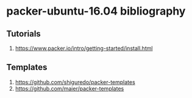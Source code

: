 # packer-ubuntu-16.04 bibliography

## Tutorials

1. https://www.packer.io/intro/getting-started/install.html

## Templates

1. https://github.com/shiguredo/packer-templates
1. https://github.com/maier/packer-templates
